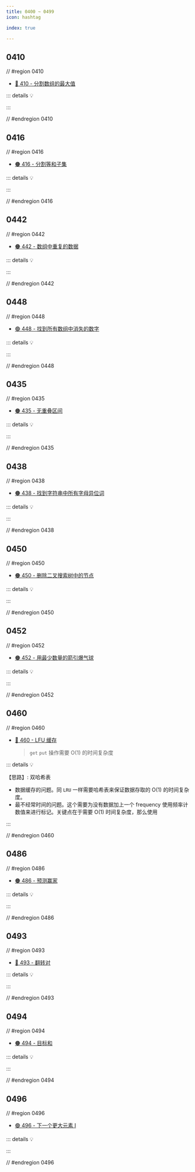 ```yaml
---
title: 0400 ~ 0499
icon: hashtag

index: true

---
```


<!-- more -->

## 0410

// #region 0410

- [🔴 410 - 分割数组的最大值](https://leetcode.cn/problems/split-array-largest-sum)

::: details 💡

:::

// #endregion 0410

## 0416

// #region 0416

- [🟠 416 - 分割等和子集](https://leetcode.cn/problems/partition-equal-subset-sum)

::: details 💡

:::

// #endregion 0416

## 0442

// #region 0442

- [🟠 442 - 数组中重复的数据](https://leetcode.cn/problems/find-all-duplicates-in-an-array)

::: details 💡

:::

// #endregion 0442

## 0448

// #region 0448

- [🟢 448 - 找到所有数组中消失的数字](https://leetcode.cn/problems/find-all-numbers-disappeared-in-an-array)

::: details 💡

:::

// #endregion 0448

## 0435

// #region 0435

- [🟠 435 - 无重叠区间](https://leetcode.cn/problems/non-overlapping-intervals)

::: details 💡

:::

// #endregion 0435

## 0438

// #region 0438

- [🟠 438 - 找到字符串中所有字母异位词](https://leetcode.cn/problems/find-all-anagrams-in-a-string)

::: details 💡

:::

// #endregion 0438

## 0450

// #region 0450

- [🟠 450 - 删除二叉搜索树中的节点](https://leetcode.cn/problems/delete-node-in-a-bst)

::: details 💡

:::

// #endregion 0450

## 0452

// #region 0452

- [🟠 452 - 用最少数量的箭引爆气球](https://leetcode.cn/problems/minimum-number-of-arrows-to-burst-balloons)

::: details 💡

:::

// #endregion 0452

## 0460

// #region 0460

- [🔴 460 - LFU 缓存](https://leetcode.cn/problems/lfu-cache)
  > `get` `put` 操作需要 O(1) 的时间复杂度

::: details 💡

【思路】: 双哈希表
  * 数据缓存的问题。同 `LRU` 一样需要哈希表来保证数据存取的 O(1) 的时间复杂度。
  * 最不经常时间的问题。这个需要为没有数据加上一个 frequency 使用频率计数值来进行标记。关键点在于需要 O(1) 时间复杂度，那么使用

:::

// #endregion 0460

## 0486

// #region 0486

- [🟠 486 - 预测赢家](https://leetcode.cn/problems/predict-the-winner)

::: details 💡

:::

// #endregion 0486

## 0493

// #region 0493

- [🔴 493 - 翻转对](https://leetcode.cn/problems/reverse-pairs)

::: details 💡

:::

// #endregion 0493

## 0494

// #region 0494

- [🟠 494 - 目标和](https://leetcode.cn/problems/target-sum)

::: details 💡

:::

// #endregion 0494

## 0496

// #region 0496

- [🟢 496 - 下一个更大元素 I](https://leetcode.cn/problems/next-greater-element-i)

::: details 💡

:::

// #endregion 0496